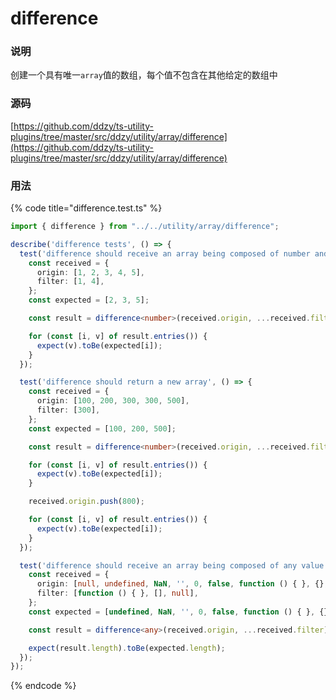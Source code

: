 # difference

### 说明

 创建一个具有唯一`array`值的数组，每个值不包含在其他给定的数组中

### 源码

[https://github.com/ddzy/ts-utility-plugins/tree/master/src/ddzy/utility/array/difference](https://github.com/ddzy/ts-utility-plugins/tree/master/src/ddzy/utility/array/difference)

### 用法

{% code title="difference.test.ts" %}
```typescript
import { difference } from "../../utility/array/difference";

describe('difference tests', () => {
  test('difference should receive an array being composed of number and return the processed array', () => {
    const received = {
      origin: [1, 2, 3, 4, 5],
      filter: [1, 4],
    };
    const expected = [2, 3, 5];

    const result = difference<number>(received.origin, ...received.filter);

    for (const [i, v] of result.entries()) {
      expect(v).toBe(expected[i]);
    }
  });

  test('difference should return a new array', () => {
    const received = {
      origin: [100, 200, 300, 300, 500],
      filter: [300],
    };
    const expected = [100, 200, 500];

    const result = difference<number>(received.origin, ...received.filter);

    for (const [i, v] of result.entries()) {
      expect(v).toBe(expected[i]);
    }

    received.origin.push(800);

    for (const [i, v] of result.entries()) {
      expect(v).toBe(expected[i]);
    }
  });

  test('difference should receive an array being composed of any value and return a new array', () => {
    const received = {
      origin: [null, undefined, NaN, '', 0, false, function () { }, {}, []],
      filter: [function () { }, [], null],
    };
    const expected = [undefined, NaN, '', 0, false, function () { }, {}, []];

    const result = difference<any>(received.origin, ...received.filter);

    expect(result.length).toBe(expected.length);
  });
});
```
{% endcode %}

